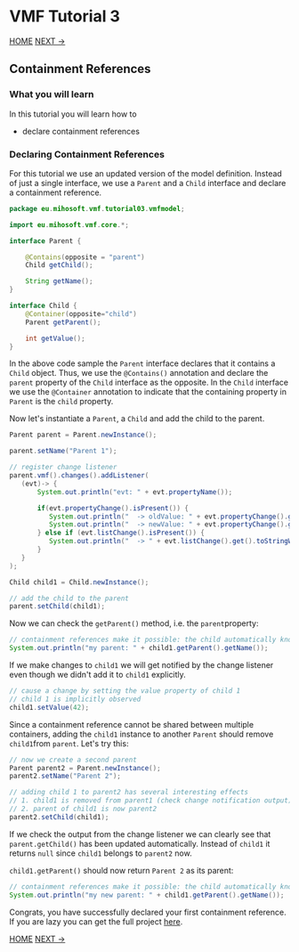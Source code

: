 # VMF Tutorial 3

[HOME](https://github.com/miho/VMF-Tutorials/blob/master/README.md) [NEXT ->](https://github.com/miho/VMF-Tutorials/blob/master/VMF-Tutorial-04/README.md)

## Containment References

### What you will learn

In this tutorial you will learn how to

- declare containment references

### Declaring Containment References

For this tutorial we use an updated version of the model definition. Instead of just a single interface, we use a `Parent` and a `Child` interface and declare a containment reference.

```java
package eu.mihosoft.vmf.tutorial03.vmfmodel;

import eu.mihosoft.vmf.core.*;

interface Parent {

    @Contains(opposite = "parent")
    Child getChild();

    String getName();
}

interface Child {
    @Container(opposite="child")
    Parent getParent();

    int getValue();
}
```

In the above code sample the `Parent` interface declares that it contains a `Child` object. Thus, we use the `@Contains()` annotation and declare the `parent` property of the `Child` interface as the opposite. In the `Child` interface we use the `@Container` annotation to indicate that the containing property in `Parent` is the `child` property.

Now let's instantiate a `Parent`, a `Child` and add the child to the parent.

```java
Parent parent = Parent.newInstance();

parent.setName("Parent 1");

// register change listener
parent.vmf().changes().addListener(
   (evt)-> {
       System.out.println("evt: " + evt.propertyName());

       if(evt.propertyChange().isPresent()) {
          System.out.println("  -> oldValue: " + evt.propertyChange().get().oldValue());
          System.out.println("  -> newValue: " + evt.propertyChange().get().newValue());
       } else if (evt.listChange().isPresent()) {
          System.out.println("  -> " + evt.listChange().get().toStringWithDetails());
       }
   }
);

Child child1 = Child.newInstance();

// add the child to the parent
parent.setChild(child1);
```

Now we can check the `getParent()` method, i.e. the `parent`property:

```java
// containment references make it possible: the child automatically knows its parent
System.out.println("my parent: " + child1.getParent().getName());
```

If we make changes to `child1` we will get notified by the change listener even though we didn't add it to `child1` explicitly. 

```java
// cause a change by setting the value property of child 1
// child 1 is implicitly observed
child1.setValue(42);
```

Since a containment reference cannot be shared between multiple containers, adding the `child1` instance to another `Parent` should remove `child1`from `parent`. Let's try this:

```java
// now we create a second parent
Parent parent2 = Parent.newInstance();
parent2.setName("Parent 2");

// adding child 1 to parent2 has several interesting effects
// 1. child1 is removed from parent1 (check change notification output)
// 2. parent of child1 is now parent2
parent2.setChild(child1);
```
If we check the output from the change listener we can clearly see that `parent.getChild()` has been updated automatically. Instead of `child1` it returns `null` since `child1` belongs to `parent2` now.

`child1.getParent()` should now return `Parent 2` as its parent:

```java
// containment references make it possible: the child automatically knows its new parent
System.out.println("my new parent: " + child1.getParent().getName());
```

Congrats, you have successfully declared your first containment reference.  If you are lazy you can get the full project [here](https://github.com/miho/VMF-Tutorials/tree/master/VMF-Tutorial-03).

[HOME](https://github.com/miho/VMF-Tutorials/blob/master/README.md) [NEXT ->](https://github.com/miho/VMF-Tutorials/blob/master/VMF-Tutorial-04/README.md)



